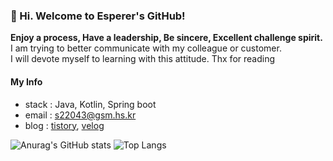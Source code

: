 ### 👋 Hi. Welcome to Esperer's GitHub!

**Enjoy a process, Have a leadership, Be sincere, Excellent challenge spirit.**  
I am trying to better communicate with my colleague or customer.  
I will devote myself to learning with this attitude. Thx for reading  

#### My Info
- stack : Java, Kotlin, Spring boot
- email : s22043@gsm.hs.kr
- blog : [tistory](https://esperer.tistory.com), [velog](https://velog.io/@hope0206)

![Anurag's GitHub stats](https://github-readme-stats.vercel.app/api?username=esperar&show_icons=true&theme=tokyonight)
![Top Langs](https://github-readme-stats.vercel.app/api/top-langs/?username=esperar&layout=compact&theme=tokyonight)
